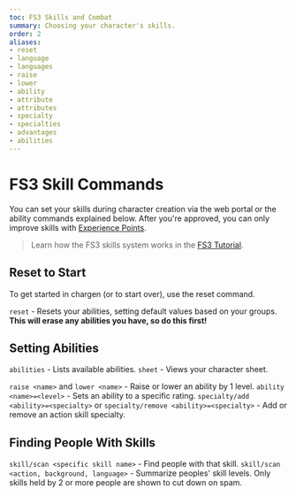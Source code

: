 ```yaml
---
toc: FS3 Skills and Combat
summary: Choosing your character's skills.
order: 2
aliases:
- reset
- language
- languages
- raise
- lower
- ability
- attribute
- attributes
- specialty
- specialties
- advantages
- abilities
---
```

# FS3 Skill Commands

You can set your skills during character creation via the web portal or the ability commands explained below.  After you're approved, you can only improve skills with [Experience Points](/help/xp).

> Learn how the FS3 skills system works in the [FS3 Tutorial](/help/fs3).

## Reset to Start

To get started in chargen (or to start over), use the reset command.

`reset` - Resets your abilities, setting default values based on your groups.  **This will erase any abilities you have, so do this first!**

## Setting Abilities

`abilities` - Lists available abilities.
`sheet` - Views your character sheet.

`raise <name>` and `lower <name>` - Raise or lower an ability by 1 level.
`ability <name>=<level>` - Sets an ability to a specific rating.
`specialty/add <ability>=<specialty>` or `specialty/remove <ability>=<specialty>` - Add or remove an action skill specialty.

## Finding People With Skills

`skill/scan <specific skill name>` - Find people with that skill.
`skill/scan <action, background, language>` - Summarize peoples' skill levels. Only skills held by 2 or more people are shown to cut down on spam.